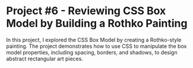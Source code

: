 # Project #6 - Reviewing CSS Box Model by Building a Rothko Painting
In this project, I explored the CSS Box Model by creating a Rothko-style painting. The project demonstrates how to use CSS to manipulate the box model properties, including spacing, borders, and shadows, to design abstract rectangular art pieces.
